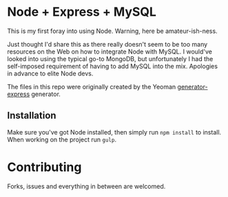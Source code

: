 # Node + Express + MySQL

This is my first foray into using Node. Warning, here be amateur-ish-ness.

Just thought I'd share this as there really doesn't seem to be too many resources on the Web on how to integrate Node with MySQL. I would've looked into using the typical go-to MongoDB, but unfortunately I had the self-imposed requirement of having to add MySQL into the mix. Apologies in advance to elite Node devs.

The files in this repo were originally created by the Yeoman [generator-express](https://github.com/petecoop/generator-express) generator.

## Installation

Make sure you've got Node installed, then simply run `npm install` to install. When working on the project run `gulp`.

# Contributing

Forks, issues and everything in between are welcomed.
